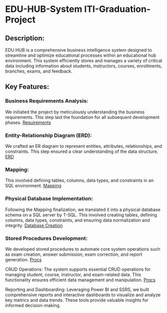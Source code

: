 # EDU-HUB-System ITI-Graduation-Project

## Description:
EDU HUB is a comprehensive business intelligence system designed to streamline and optimize educational processes within an educational hub environment. This system efficiently stores and manages a variety of critical data including information about students, instructors, courses, enrollments, branches, exams, and feedback.

## Key Features:

### Business Requirements Analysis: 
We initiated the project by meticulously understanding the business requirements. This step laid the foundation for all subsequent development phases.
[Requirements](https://github.com/Tarek-Ibrahim20/EDU-HUB-System---ITI-Graduation-Project/blob/601e6a115a1fbd43d2e164ec42ab485444b9cfaf/Project%20Requirements.pdf)<br/>
### Entity-Relationship Diagram (ERD): 
We crafted an ER diagram to represent entities, attributes, relationships, and constraints. This step ensured a clear understanding of the data structure.
[ERD](https://github.com/Tarek-Ibrahim20/EDU-HUB-System---ITI-Graduation-Project/blob/f922530a3038d847ff3424b10e7f7dc7430a4705/Project_ITI_ERD.drawio%20(1).png) <br/>

### Mapping: 
This involved defining tables, columns, data types, and constraints in an SQL environment. 
[Mapping](https://github.com/Tarek-Ibrahim20/EDU-HUB-System---ITI-Graduation-Project/blob/d0f40fb8012528f3814bed3f8cb1a44ed5bde31f/Mapping.drawio%20(3).png) <br/>

### Physical Database Implementation: 
Following the Mapping finalization, we translated it into a physical database schema on a SQL server by T-SQL. This involved creating tables, defining columns, data types, constraints, and ensuring data normalization and integrity.
[Database Creation](https://github.com/Tarek-Ibrahim20/EDU-HUB-System---ITI-Graduation-Project/blob/869d21744cf4fa372dc49922a90a9064354803c9/tables.sql) <br/>

### Stored Procedures Development: 
We developed stored procedures to automate core system operations such as exam creation, answer submission, exam correction, and report generation. 
[Procs](https://github.com/Tarek-Ibrahim20/EDU-HUB-System---ITI-Graduation-Project/tree/538c94b00cb6559531987edfb460194e8cc2bd99/Exam%20Procedure) <br/>

CRUD Operations: The system supports essential CRUD operations for managing student, course, instructor, and exam-related data. This functionality ensures efficient data management and manipulation.
[Procs](https://github.com/Tarek-Ibrahim20/EDU-HUB-System---ITI-Graduation-Project/blob/538c94b00cb6559531987edfb460194e8cc2bd99/ALL%20STORED%20PROSEDURE%20QUERY.sql) <br/>

Reporting and Dashboarding: Leveraging Power BI and SSRS, we built comprehensive reports and interactive dashboards to visualize and analyze key metrics and data trends. These tools provide valuable insights for informed decision-making.
